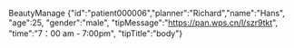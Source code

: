 BeautyManage {"id":"patient000006","planner":"Richard","name":"Hans", "age":25, "gender":"male", "tipMessage":"https://pan.wps.cn/l/szr9tkt", "time":"7：00 am - 7:00pm", "tipTitle":"body"}

